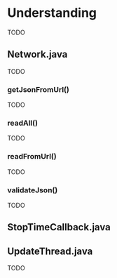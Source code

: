 # Understanding
TODO

## Network.java
TODO

### getJsonFromUrl()
TODO

### readAll()
TODO

### readFromUrl()
TODO

### validateJson()
TODO

## StopTimeCallback.java

## UpdateThread.java
TODO